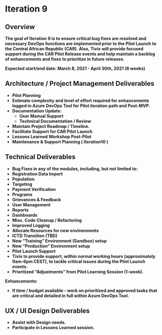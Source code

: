 # Iteration 9



## **Overview**

**The goal of Iteration 9 is to ensure critical bug fixes are resolved and necessary DevOps functions are implemented prior to the Pilot Launch to the Central African Republic \(CAR\). Also, Tivix will provide focused support during the CAR Pilot Release events and help maintain a backlog of enhancements and fixes to prioritize in future releases.**

**Expected start/end date: March 8, 2021 - April 30th, 2021 \(8 weeks\)**

##  **Architecture / Project Management Deliverables**

* **Pilot Planning**
* **Estimate complexity and level of effort required for enhancements logged in Azure DevOps Tool for Pilot iteration path and Post-MVP.**
* **Documentation Update:**
  * **User Manual Support**
  * **Technical Documentation / Review**
* **Maintain Project Roadmap / Timeline.**
* **Facilitate Support for CAR Pilot Launch**
* **Lessons Learned Workshop Post-Pilot**
* **Maintenance & Support Planning \( Iteration10 \)**

##  **Technical Deliverables**

* **Bug Fixes in any of the modules, including, but not limited to:**
* **Registration Data Import**
* **Population**
* **Targeting**
* **Payment Verification**
* **Programs**
* **Grievances & Feedback**
* **User Management**
* **Reports**
* **Dashboards**
* **Misc. Code Cleanup / Refactoring**
* **Improved Logging**
* **Allocate Resources for new environments**
* **ICTD Transition \(TBD\)**
* **New “Training” Environment \(Sandbox\) setup**
* **New “Production” Environment setup**
* **Pilot Launch Support**
* **Tivix to provide support, within normal working hours \(approximately 9am-6pm CEST\), to tackle critical issues during the Pilot Launch events.**
* **Prioritized “Adjustments” from Pilot Learning Session \(1-week\).**

**Enhancements:**

* **If time / budget available - work on prioritized and approved tasks that are critical and detailed in full within Azure DevOps Tool.**

## **UX / UI Design Deliverables**

* **Assist with Design needs.**
* **Participate in Lessons Learned session.**

